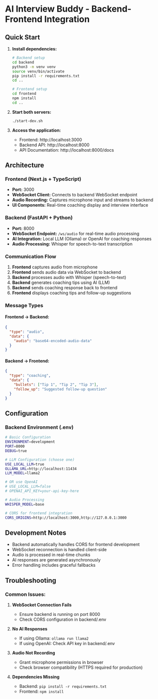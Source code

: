 # AI Interview Buddy - Backend-Frontend Integration

## Quick Start

1. **Install dependencies:**
   ```bash
   # Backend setup
   cd backend
   python3 -m venv venv
   source venv/bin/activate
   pip install -r requirements.txt
   cd ..
   
   # Frontend setup
   cd frontend
   npm install
   cd ..
   ```

2. **Start both servers:**
   ```bash
   ./start-dev.sh
   ```

3. **Access the application:**
   - Frontend: http://localhost:3000
   - Backend API: http://localhost:8000
   - API Documentation: http://localhost:8000/docs

## Architecture

### Frontend (Next.js + TypeScript)
- **Port:** 3000
- **WebSocket Client:** Connects to backend WebSocket endpoint
- **Audio Recording:** Captures microphone input and streams to backend
- **UI Components:** Real-time coaching display and interview interface

### Backend (FastAPI + Python)
- **Port:** 8000
- **WebSocket Endpoint:** `/ws/audio` for real-time audio processing
- **AI Integration:** Local LLM (Ollama) or OpenAI for coaching responses
- **Audio Processing:** Whisper for speech-to-text transcription

### Communication Flow

1. **Frontend** captures audio from microphone
2. **Frontend** sends audio data via WebSocket to backend
3. **Backend** processes audio with Whisper (speech-to-text)
4. **Backend** generates coaching tips using AI (LLM)
5. **Backend** sends coaching response back to frontend
6. **Frontend** displays coaching tips and follow-up suggestions

### Message Types

#### Frontend → Backend:
```json
{
  "type": "audio",
  "data": {
    "audio": "base64-encoded-audio-data"
  }
}
```

#### Backend → Frontend:
```json
{
  "type": "coaching",
  "data": {
    "bullets": ["Tip 1", "Tip 2", "Tip 3"],
    "follow_up": "Suggested follow-up question"
  }
}
```

## Configuration

### Backend Environment (.env)
```bash
# Basic Configuration
ENVIRONMENT=development
PORT=8000
DEBUG=true

# LLM Configuration (choose one)
USE_LOCAL_LLM=true
OLLAMA_URL=http://localhost:11434
LLM_MODEL=llama2

# OR use OpenAI
# USE_LOCAL_LLM=false
# OPENAI_API_KEY=your-api-key-here

# Audio Processing
WHISPER_MODEL=base

# CORS for frontend integration
CORS_ORIGINS=http://localhost:3000,http://127.0.0.1:3000
```

## Development Notes

- Backend automatically handles CORS for frontend development
- WebSocket reconnection is handled client-side
- Audio is processed in real-time chunks
- AI responses are generated asynchronously
- Error handling includes graceful fallbacks

## Troubleshooting

### Common Issues:

1. **WebSocket Connection Fails**
   - Ensure backend is running on port 8000
   - Check CORS configuration in backend/.env

2. **No AI Responses**
   - If using Ollama: `ollama run llama2`
   - If using OpenAI: Check API key in backend/.env

3. **Audio Not Recording**
   - Grant microphone permissions in browser
   - Check browser compatibility (HTTPS required for production)

4. **Dependencies Missing**
   - Backend: `pip install -r requirements.txt`
   - Frontend: `npm install`